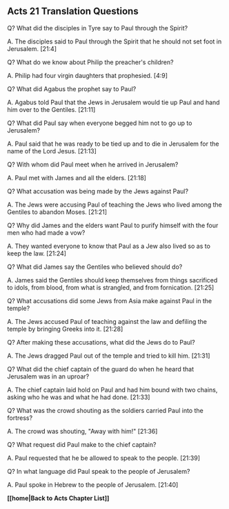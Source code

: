 ## Acts 21 Translation Questions ##

Q? What did the disciples in Tyre say to Paul through the Spirit?

A. The disciples said to Paul through the Spirit that he should not set foot in Jerusalem. [21:4]

Q? What do we know about Philip the preacher's children?

A. Philip had four virgin daughters that prophesied. [4:9]

Q? What did Agabus the prophet say to Paul?

A. Agabus told Paul that the Jews in Jerusalem would tie up Paul and hand him over to the Gentiles. [21:11]

Q? What did Paul say when everyone begged him not to go up to Jerusalem?

A. Paul said that he was ready to be tied up and to die in Jerusalem for the name of the Lord Jesus. [21:13]

Q? With whom did Paul meet when he arrived in Jerusalem?

A. Paul met with James and all the elders. [21:18]

Q? What accusation was being made by the Jews against Paul?

A. The Jews were accusing Paul of teaching the Jews who lived among the Gentiles to abandon Moses. [21:21]

Q? Why did James and the elders want Paul to purify himself with the four men who had made a vow?

A. They wanted everyone to know that Paul as a Jew also lived so as to keep the law. [21:24]

Q? What did James say the Gentiles who believed should do?

A. James said the Gentiles should keep themselves from things sacrificed to idols, from blood, from what is strangled, and from fornication. [21:25]

Q? What accusations did some Jews from Asia make against Paul in the temple?

A. The Jews accused Paul of teaching against the law and defiling the temple by bringing Greeks into it. [21:28]

Q? After making these accusations, what did the Jews do to Paul?

A. The Jews dragged Paul out of the temple and tried to kill him. [21:31]

Q? What did the chief captain of the guard do when he heard that Jerusalem was in an uproar?

A. The chief captain laid hold on Paul and had him bound with two chains, asking who he was and what he had done. [21:33]

Q? What was the crowd shouting as the soldiers carried Paul into the fortress?

A. The crowd was shouting, "Away with him!" [21:36]

Q? What request did Paul make to the chief captain?

A. Paul requested that he be allowed to speak to the people. [21:39]

Q? In what language did Paul speak to the people of Jerusalem?

A. Paul spoke in Hebrew to the people of Jerusalem. [21:40]

__[[home|Back to Acts Chapter List]]__

